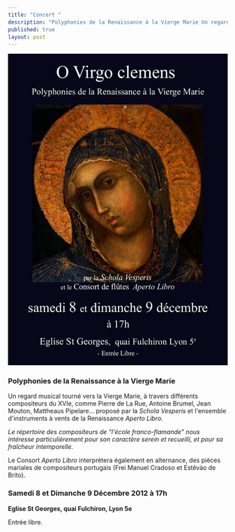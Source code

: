 ```yaml
---
title: "Concert "
description: "Polyphonies de la Renaissance à la Vierge Marie Un regard musical tourné vers la Vierge Marie, à travers différents compositeurs du XVIe, comme Pierre de La Rue, Antoine Brumel, Jean Mouton, Mattheaus Pipelare... proposé par la Schola Vesperis et l'ensemble..."
published: true
layout: post
---
```



![](/images/2012-11-29-affiche-virgo-clemens.jpg)

### Polyphonies de la Renaissance à la Vierge Marie

Un regard musical tourné vers la Vierge Marie, à travers différents compositeurs du XVIe, comme Pierre de La Rue, Antoine Brumel, Jean Mouton, Mattheaus Pipelare... proposé par la *Schola Vesperis* et l'ensemble d'instruments à vents de la Renaissance *Aperto Libro*.

*Le répertoire des compositeurs de "l'école franco-flamande" nous intéresse particulièrement pour son caractère serein et recueilli, et pour sa fraîcheur intemporelle.*

Le Consort *Aperto Libro* interprètera également en alternance, des pièces mariales de compositeurs portugais (Frei Manuel Cradoso et Estêvào de Brito).

### **Samedi 8 et Dimanche 9 Décembre 2012 à 17h**

**Eglise St Georges, quai Fulchiron, Lyon 5e**

Entrée libre.